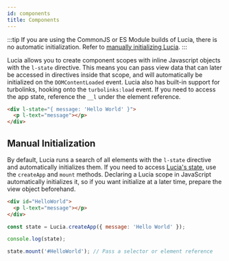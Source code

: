 ```yaml
---
id: components
title: Components
---
```


:::tip
If you are using the CommonJS or ES Module builds of Lucia, there is no automatic initialization. Refer to [manually initializing Lucia](#manual-initialization).
:::

Lucia allows you to create component scopes with inline Javascript objects with the `l-state` directive. This means you can pass view data that can later be accessed in directives inside that scope, and will automatically be initialized on the `DOMContentLoaded` event. Lucia also has built-in support for turbolinks, hooking onto the `turbolinks:load` event. If you need to access the app state, reference the `__l` under the element reference.

```html
<div l-state="{ message: 'Hello World' }">
  <p l-text="message"></p>
</div>
```

## Manual Initialization

By default, Lucia runs a search of all elements with the `l-state` directive and automatically initializes them. If you need to access [Lucia's state](/docs/essentials/accessingLuciaState), use the `createApp` and `mount` methods. Declaring a Lucia scope in JavaScript automatically initializes it, so if you want initialize at a later time, prepare the view object beforehand.

```html
<div id="HelloWorld">
  <p l-text="message"></p>
</div>
```

```js
const state = Lucia.createApp({ message: 'Hello World' });

console.log(state);

state.mount('#HelloWorld'); // Pass a selector or element reference
```